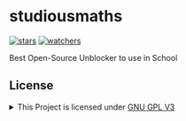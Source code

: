 # studiousmaths
[![stars](https://img.shields.io/github/stars/rblxcollin/studiousmaths)](https://github.com/rblxcollin/studiousmaths)
[![watchers](https://img.shields.io/github/watchers/rblxcollin/studiousmaths)](https://github.com/rblxcollin/studiousmaths)

Best Open-Source Unblocker to use in School

## License
<details>

<summary>This Project is licensed under <a href="https://www.gnu.org/licenses/gpl-3.0.html">GNU GPL V3</a></summary>

```markdown
1. Anyone can copy, modify and distribute this software.
2. You have to include the license and copyright notice with each and every distribution.
3. You can use this software privately.
4. You can use this software for commercial purposes.
5. If you dare build your business solely from this code, you risk open-sourcing the whole code base.
6. If you modify it, you have to indicate changes made to the code.
7. Any modifications of this code base MUST be distributed with the same license, GPLv3.
8. This software is provided without warranty.
9. The software author or license can not be held liable for any damages inflicted by the software.
```
</details
